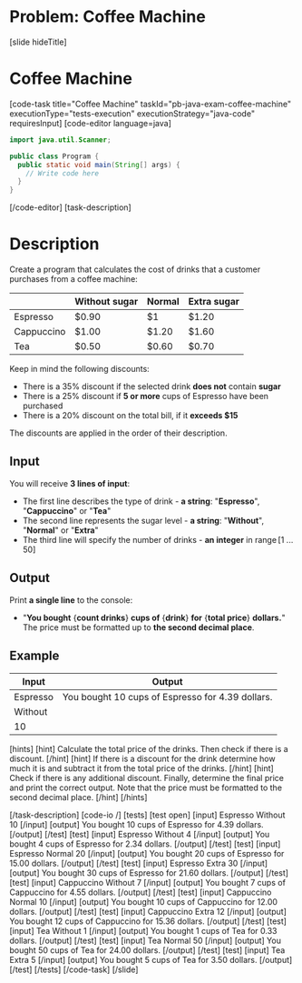 # Problem: Coffee Machine
[slide hideTitle]
# Coffee Machine
[code-task title="Coffee Machine" taskId="pb-java-exam-coffee-machine" executionType="tests-execution" executionStrategy="java-code" requiresInput]
[code-editor language=java]
```java
import java.util.Scanner;

public class Program {
  public static void main(String[] args) {
    // Write code here
  }
}
```
[/code-editor]
[task-description]
# Description
Create a program that calculates the cost of drinks that a customer purchases from a coffee machine:

|   | **Without sugar** | **Normal** | **Extra sugar** |
|---|---|---|---|
| Espresso | $0.90 | $1 | $1.20 |
| Cappuccino | $1.00 | $1.20 | $1.60 |
| Tea | $0.50 | $0.60 | $0.70 |

Keep in mind the following discounts:
- There is a 35% discount if the selected drink **does not** contain **sugar**
- There is a 25% discount if **5 or more** cups of Espresso have been purchased
- There is a 20% discount on the total bill, if it **exceeds $15**

The discounts are applied in the order of their description.

## Input
You will receive **3 lines of input**:
- The first line describes the type of drink - **a string**: "**Espresso**", "**Cappuccino**" or "**Tea**" 
- The second line represents the sugar level - **a string**: "**Without**", "**Normal**" or "**Extra**" 
- The third line will specify the number of drinks - **an integer** in range [1 ... 50] 

## Output
Print **a single line** to the console:
- "**You bought** \{**count drinks**\} **cups of** \{**drink**\} **for** \{**total price**\} **dollars.**"
The price must be formatted up to **the second decimal place**.

## Example
| **Input** | **Output** |
| --- | --- |
| Espresso | You bought 10 cups of Espresso for 4.39 dollars. |
| Without |  |
| 10 |  |

[hints]
[hint]
Calculate the total price of the drinks. Then check if there is a discount.
[/hint]
[hint]
If there is a discount for the drink determine how much it is and subtract it from the total price of the drinks.
[/hint]
[hint]
Check if there is any additional discount. 
Finally, determine the final price and print the correct output. Note that the price must be formatted to the second decimal place.
[/hint]
[/hints]

[/task-description]
[code-io /]
[tests]
[test open]
[input]
Espresso
Without
10
[/input]
[output]
You bought 10 cups of Espresso for 4.39 dollars.
[/output]
[/test]
[test]
[input]
Espresso
Without
4
[/input]
[output]
You bought 4 cups of Espresso for 2.34 dollars.
[/output]
[/test]
[test]
[input]
Espresso
Normal
20
[/input]
[output]
You bought 20 cups of Espresso for 15.00 dollars.
[/output]
[/test]
[test]
[input]
Espresso
Extra
30
[/input]
[output]
You bought 30 cups of Espresso for 21.60 dollars.
[/output]
[/test]
[test]
[input]
Cappuccino
Without
7
[/input]
[output]
You bought 7 cups of Cappuccino for 4.55 dollars.
[/output]
[/test]
[test]
[input]
Cappuccino
Normal
10
[/input]
[output]
You bought 10 cups of Cappuccino for 12.00 dollars.
[/output]
[/test]
[test]
[input]
Cappuccino
Extra
12
[/input]
[output]
You bought 12 cups of Cappuccino for 15.36 dollars.
[/output]
[/test]
[test]
[input]
Tea
Without
1
[/input]
[output]
You bought 1 cups of Tea for 0.33 dollars.
[/output]
[/test]
[test]
[input]
Tea
Normal
50
[/input]
[output]
You bought 50 cups of Tea for 24.00 dollars.
[/output]
[/test]
[test]
[input]
Tea
Extra
5
[/input]
[output]
You bought 5 cups of Tea for 3.50 dollars.
[/output]
[/test]
[/tests]
[/code-task]
[/slide]
